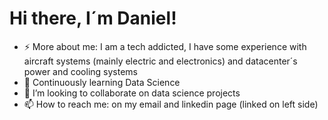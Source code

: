 # Hi there, I´m Daniel!


- ⚡ More about me: I am a tech addicted, I have some experience with aircraft systems (mainly electric and electronics) and datacenter´s power and cooling systems
- 🌱 Continuously learning Data Science 
- 👯 I’m looking to collaborate on data science projects
- 📫 How to reach me: on my email and linkedin page (linked on left side)
